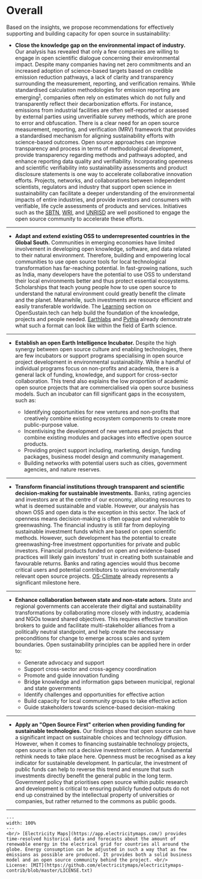 # Overall

Based on the insights, we propose recommendations for effectively supporting and building capacity for open source in sustainability:

- **Close the knowledge gap on the environmental impact of industry.** Our analysis has revealed that only a few companies are willing to engage in open scientific dialogue concerning their environmental impact. Despite many companies having net zero commitments and an increased adoption of science-based targets based on credible emission reduction pathways, a lack of clarity and transparency surrounding the measurement, reporting, and verification remains. While standardised calculation methodologies for emission reporting are emerging<sup><a href="https://www.iso.org/netzero">1</a></sup>, companies often rely on estimates which do not fully and transparently reflect their decarbonization efforts. For instance, emissions from industrial facilities are often self-reported or assessed by external parties using unverifiable survey methods, which are prone to error and obfuscation. There is a clear need for an open source measurement, reporting, and verification (MRV) framework that provides a standardised mechanism for aligning sustainability efforts with science-based outcomes. Open source approaches can improve transparency and process in terms of methodological development, provide transparency regarding methods and pathways adopted, and enhance reporting data quality and verifiability. Incorporating openness and scientific verifiability into sustainability assessments and product disclosure statements is one way to accelerate collaborative innovation efforts. Projects, networks, and collaborations between independent scientists, regulators and industry that support open science in sustainability can facilitate a deeper understanding of the environmental impacts of entire industries, and provide investors and consumers with verifiable, life cycle assessments of products and services. Initiatives such as the [SBTN](https://sciencebasedtargets.org/about-us/sbtn), [WRI](https://www.wri.org/), and [UNRISD](https://www.unrisd.org/) are well positioned to engage the open source community to accelerate these efforts.

---

- **Adapt and extend existing OSS to underrepresented countries in the Global South.** Communities in emerging economies have limited involvement in developing open knowledge, software, and data related to their natural environment. Therefore, building and empowering local communities to use open source tools for local technological transformation has far-reaching potential. In fast-growing nations, such as India, many developers have the potential to use OSS to understand their local environments better and thus protect essential ecosystems. Scholarships that teach young people how to use open source to understand the natural environment could greatly benefit the climate and the planet. Meanwhile, such investments are resource efficient and easily transferable worldwide. The [Learning](https://opensustain.tech/learning/) section on OpenSustain.tech can help build the foundation of the knowledge, projects and people needed. [Earthlabs](https://www.earthdatascience.org/) and [Pythia](https://projectpythia.org/) already demonstrate what such a format can look like within the field of Earth science.

---

- **Establish an open Earth Intelligence Incubator.** Despite the high synergy between open source culture and enabling technologies, there are few incubators or support programs specialising in open source project development in environmental sustainability. While a handful of individual programs focus on non-profits and academia, there is a general lack of funding, knowledge, and support for cross-sector collaboration. This trend also explains the low proportion of academic open source projects that are commercialised via open source business models. Such an incubator can fill significant gaps in the ecosystem, such as:

  - Identifying opportunities for new ventures and non-profits that creatively combine existing ecosystem components to create more public-purpose value.
  - Incentivising the development of new ventures and projects that combine existing modules and packages into effective open source products.
  - Providing project support including, marketing, design, funding packages, business model design and community management.
  - Building networks with potential users such as cities, government agencies, and nature reserves.

---

- **Transform financial institutions through transparent and scientific decision-making for sustainable investments.** Banks, rating agencies and investors are at the centre of our economy, allocating resources to what is deemed sustainable and viable. However, our analysis has shown OSS and open data is the exception in this sector. The lack of openness means decision-making is often opaque and vulnerable to greenwashing. The financial industry is still far from deploying sustainable investment funds which are based on open scientific methods. However, such development has the potential to create greenwashing-free investment opportunities for private and public investors. Financial products funded on open and evidence-based practices will likely gain investors' trust in creating both sustainable and favourable returns. Banks and rating agencies would thus become critical users and potential contributors to various environmentally relevant open source projects. [OS-Climate](https://os-climate.org/) already represents a significant milestone here.

--- 

- **Enhance collaboration between state and non-state actors.** State and regional governments can accelerate their digital and sustainability transformations by collaborating more closely with industry, academia and NGOs toward shared objectives. This requires effective transition brokers to guide and facilitate multi-stakeholder alliances from a politically neutral standpoint, and help create the necessary preconditions for change to emerge across scales and system boundaries. Open sustainability principles can be applied here in order to:

  - Generate advocacy and support
  - Support cross-sector and cross-agency coordination
  - Promote and guide innovation funding
  - Bridge knowledge and information gaps between municipal, regional and state governments
  - Identify challenges and opportunities for effective action
  - Build capacity for local community groups to take effective action
  - Guide stakeholders towards science-based decision-making

---

- **Apply an "Open Source First" criterion when providing funding for sustainable technologies.** Our findings show that open source can have a significant impact on sustainable choices and technology diffusion. However, when it comes to financing sustainable technology projects, open source is often not a decisive investment criterion. A fundamental rethink needs to take place here. Openness must be recognised as a key indicator for sustainable development. In particular, the investment of public funds can help to reverse this trend and ensure that such investments directly benefit the general public in the long term. Government policy that prioritises open source within public research and development is critical to ensuring publicly funded outputs do not end up constrained by the intellectual property of universities or companies, but rather returned to the commons as public goods.

---

<!-- - **Apply circular concepts to digitalisation.** Digitalisation is a key enabler of environmental sustainability, supporting practical strategies for achieving real-world sustainable outcomes. This report highlights how [Circular Economy](https://en.wikipedia.org/wiki/Circular_economy) strategies – share, maintain, reuse, redistribute, refurbish, and recycle – related to the production and consumption of material resources, can be applied to digital resources to achieve shared economic, social and environmental objectives. Circular design principles are increasingly popular; adopted by companies, governments and non-profit organisations worldwide. Applying these concepts to software, data, and digital infrastructure within the context of sustainability presents clear conceptual and practical advantages. Acting as a force multiplier, the convergence of material and digital circularity significantly increases the potential for achieving a sustainable economy. For example, just as the "right to repair" (a common circular strategy) helps to extend the lifespan and utility of physical products, similar rights (embodied within open source approaches) can extend the lifespan and utility of digital products and services. Our findings demonstrate how this open orientation is instrumental in increasing efficiencies, reducing waste, and promoting collaborative innovation.  -->

 ```{figure} ../images/ElectricityMaps.png
---
width: 100%
---
<br/> [Electricity Maps](https://app.electricitymaps.com/) provides time-resolved historical data and forecasts about the amount of renewable energy in the electrical grid for countries all around the globe. Energy consumption can be adjusted in such a way that as few emissions as possible are produced. It provides both a solid business model and an open source community behind the project. <br/>
License: [MIT](https://github.com/electricitymaps/electricitymaps-contrib/blob/master/LICENSE.txt)
 ```